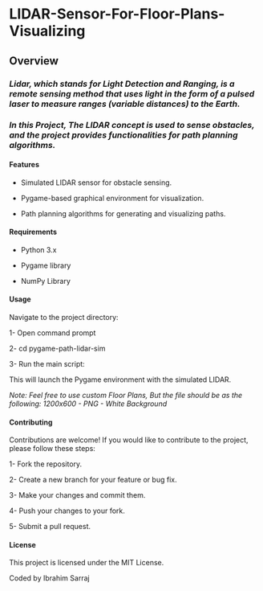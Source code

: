 # LIDAR-Sensor-For-Floor-Plans-Visualizing

## Overview

### *Lidar, which stands for Light Detection and Ranging, is a remote sensing method that uses light in the form of a pulsed laser to measure ranges (variable distances) to the Earth.*
### *In this Project, The LIDAR concept is used to sense obstacles, and the project provides functionalities for path planning algorithms.*

#### Features

* Simulated LIDAR sensor for obstacle sensing.
  
* Pygame-based graphical environment for visualization.
  
* Path planning algorithms for generating and visualizing paths.

#### Requirements

* Python 3.x

* Pygame library

* NumPy Library

#### Usage

Navigate to the project directory:

1- Open command prompt

2- cd pygame-path-lidar-sim

3- Run the main script:

This will launch the Pygame environment with the simulated LIDAR.

*Note: Feel free to use custom Floor Plans, But the file should be as the following: 1200x600 - PNG - White Background*

#### Contributing

Contributions are welcome! If you would like to contribute to the project, please follow these steps:

1- Fork the repository.

2- Create a new branch for your feature or bug fix.

3- Make your changes and commit them.

4- Push your changes to your fork.

5- Submit a pull request.

#### License

This project is licensed under the MIT License.

Coded by Ibrahim Sarraj

